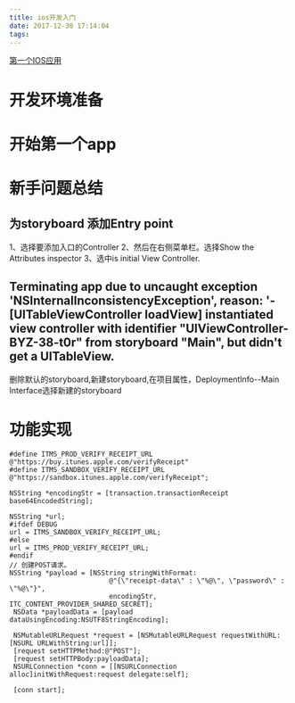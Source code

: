 ```yaml
---
title: ios开发入门
date: 2017-12-30 17:14:04
tags:
---
```

[第一个IOS应用](http://www.cnblogs.com/liufan9/archive/2012/05/29/2523631.html)
# 开发环境准备

# 开始第一个app

# 新手问题总结
## 为storyboard 添加Entry point
1、选择要添加入口的Controller
2、然后在右侧菜单栏。选择Show the Attributes inspector
3、选中is initial View Controller.
## Terminating app due to uncaught exception 'NSInternalInconsistencyException', reason: '-[UITableViewController loadView] instantiated view controller with identifier "UIViewController-BYZ-38-t0r" from storyboard "Main", but didn't get a UITableView.
删除默认的storyboard,新建storyboard,在项目属性，DeploymentInfo--Main Interface选择新建的storyboard

# 功能实现

```objectc
#define ITMS_PROD_VERIFY_RECEIPT_URL        @"https://buy.itunes.apple.com/verifyReceipt"
#define ITMS_SANDBOX_VERIFY_RECEIPT_URL     @"https://sandbox.itunes.apple.com/verifyReceipt";

NSString *encodingStr = [transaction.transactionReceipt base64EncodedString];
    
NSString *url;
#ifdef DEBUG
url = ITMS_SANDBOX_VERIFY_RECEIPT_URL;
#else
url = ITMS_PROD_VERIFY_RECEIPT_URL;
#endif
// 创建POST请求。
NSString *payload = [NSString stringWithFormat:
                         @"{\"receipt-data\" : \"%@\", \"password\" : \"%@\"}",
                         encodingStr, ITC_CONTENT_PROVIDER_SHARED_SECRET];
 NSData *payloadData = [payload dataUsingEncoding:NSUTF8StringEncoding];
 
 NSMutableURLRequest *request = [NSMutableURLRequest requestWithURL:[NSURL URLWithString:url]];
 [request setHTTPMethod:@"POST"];
 [request setHTTPBody:payloadData];
 NSURLConnection *conn = [[NSURLConnection alloc]initWithRequest:request delegate:self];
 
 [conn start];
```